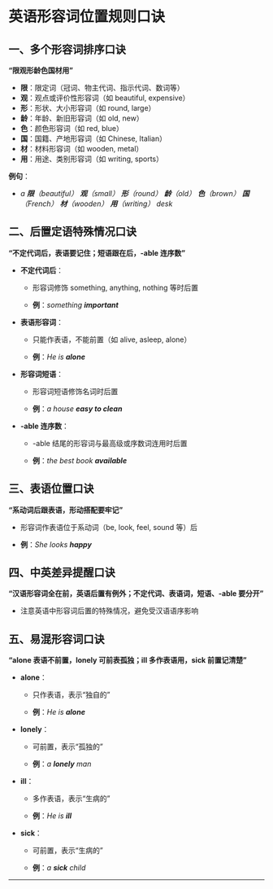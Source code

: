 # 英语形容词位置规则口诀

## 一、多个形容词排序口诀

**“限观形龄色国材用”**

- **限**：限定词（冠词、物主代词、指示代词、数词等）
- **观**：观点或评价性形容词（如 beautiful, expensive）
- **形**：形状、大小形容词（如 round, large）
- **龄**：年龄、新旧形容词（如 old, new）
- **色**：颜色形容词（如 red, blue）
- **国**：国籍、产地形容词（如 Chinese, Italian）
- **材**：材料形容词（如 wooden, metal）
- **用**：用途、类别形容词（如 writing, sports）

**例句**：

- *a **限**（beautiful） **观**（small） **形**（round） **龄**（old） **色**（brown） **国**（French） **材**（wooden） **用**（writing） desk*

## 二、后置定语特殊情况口诀

**“不定代词后，表语要记住；短语跟在后，-able 连序数”**

- **不定代词后**：

  - 形容词修饰 something, anything, nothing 等时后置
  
  - **例**：*something **important***

- **表语形容词**：

  - 只能作表语，不能前置（如 alive, asleep, alone）
  
  - **例**：*He is **alone***

- **形容词短语**：

  - 形容词短语修饰名词时后置
  
  - **例**：*a house **easy to clean***

- **-able 连序数**：

  - -able 结尾的形容词与最高级或序数词连用时后置
  
  - **例**：*the best book **available***

## 三、表语位置口诀

**“系动词后跟表语，形动搭配要牢记”**

- 形容词作表语位于系动词（be, look, feel, sound 等）后

- **例**：*She looks **happy***

## 四、中英差异提醒口诀

**“汉语形容词全在前，英语后置有例外；不定代词、表语词，短语、-able 要分开”**

- 注意英语中形容词后置的特殊情况，避免受汉语语序影响

## 五、易混形容词口诀

**“alone 表语不前置，lonely 可前表孤独；ill 多作表语用，sick 前置记清楚”**

- **alone**：

  - 只作表语，表示“独自的”
  
  - **例**：*He is **alone***

- **lonely**：

  - 可前置，表示“孤独的”
  
  - **例**：*a **lonely** man*

- **ill**：

  - 多作表语，表示“生病的”
  
  - **例**：*He is **ill***

- **sick**：

  - 可前置，表示“生病的”
  
  - **例**：*a **sick** child*

---